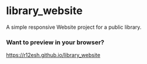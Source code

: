 # library_website
A simple responsive Website project for a public library.

### Want to preview in your browser?
https://r12esh.github.io/library_website
